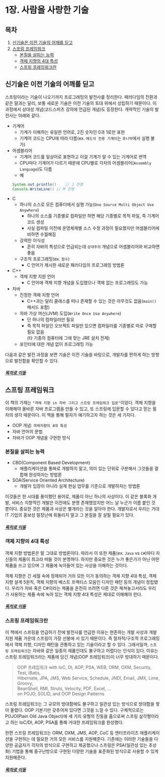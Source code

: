1장. 사람을 사랑한 기술
=====
## 목차
1. [신기술은 이전 기술의 어깨를 딛고](#신기술은-이전-기술의-어깨를-딛고)
2. [스프링 프레임워크](#스프링-프레임워크)
	* [본질을 살피는 능력](#본질을-살피는-능력)
	* [객체 지향의 4대 특성](#객체-지향의-4대-특성)
	* [스프링 프레임워크란](#스프링-프레임워크란)

## 신기술은 이전 기술의 어깨를 딛고
스프링이라는 기술이 나오기까지 프로그래밍의 발전사를 정리한다. 패러다임의 전환과 같은 말과는 달리, 보통 새로운 기술은 이전 기술의 토대 위에서 성립하기 때문이다. 이 과정에서 상대성 개념(코드스피츠 강의에 언급된 개념)도 등장한다. 개략적인 기술의 발전사는 아래와 같다.

* 기계어
	* 기계가 이해하는 유일한 언어로, 2진 숫자인 0과 1로만 표현
	* 기계어 코드는 CPU에 따라 다름(ex. `에드삭 전용 기계어`는 `유니박`에서 실행 불가)
* 어셈블리어
	* 기계어 코드를 일상어로 표현하고 이걸 기계가 알 수 있는 기계어로 번역
	* CPU마다 기계어가 다르기 때문에 CPU별로 각자의 어셈블리어(`Assembly Language`)도 다름
	* 예  
	```java
	System.out.println()	// J 진영
	Console.WriteLine()	// M 진영
	```
* C
	* 하나의 소스로 모든 컴퓨터에서 실행 가능(`One Source Multi Object Use Anywhere`)
		* 하나의 소스를 기종별로 컴파일만 하면 해당 기종별로 목적 파일, 즉 기계어 코드 생성
		* 사실 컴파일 이전에 운영체제별 소스 수정 과정이 필요했지만 어셈블리어에 비하면 수월해짐
	* 강력한 이식성
		* 흔히 자바의 특성으로 언급되는데 `상대주의` 개념으로 어셈블리어와 비교하면 좋음
	* 구조적 프로그래밍(ex. `함수`)
		* C 언어가 제시한 새로운 패러다임의 프로그래밍 방법론
* C++
	* 객체 지향 지원 언어
		* C 언어에 객체 지향 개념을 도입했으나 객체 없는 프로그래밍도 가능
* 자바
	* 진정한 객체 지향 언어
		* C++과는 달리 클래스를 떠나 존재할 수 있는 것은 아무것도 없음(`main()` 메서드 포함)
	* 자바 가상 머신(JVM) 도입(`Write Once Use Anywhere`)
		* 단 하나의 컴파일러만 필요
		* 즉 목적 파일인 오브젝트 파일만 있으면 컴파일러를 기종별로 따로 구매할 필요 없음  
		  (타 기종의 컴퓨터에 그에 맞는 JRE 설치 전제)
	* 포인터에 대한 개념 없이 프로그래밍 가능

다음과 같은 발전 과정을 보면 기술은 이전 기술을 바탕으로, 개발자를 편하게 하는 방향으로 발전함을 확인할 수 있다.

##### [목차로 이동](#목차)

## 스프링 프레임워크
이 책의 가제는 `"객체 지향 in 자바 그리고 스프링 프레임워크 입문"`이었다. 객체 지향을 이해해야 올바른 자바 프로그램을 만들 수 있고, 또 스프링에 입문할 수 있다고 믿는 필자의 생각 때문이다. 이 책을 통해 필자가 얘기하고자 하는 것은 세 가지다.

* OOP 개념: `객체지향의 4대 특성`
* 자바 언어의 문법
* 자바가 OOP 개념을 구현한 방식

### 본질을 살피는 능력
* CBD(Component Based Development)
	* 애플리케이션을 통짜로 개발하지 말고, 의미 있는 단위로 구분해서 그것들을 결합해 완성하자는 방법론
* SOA(Service Oriented Architecture)
	* 개발자 입장이 아니라 실제 현실 업무를 기준으로 개발하자는 방법론

이것들은 한 시대를 풍미했던 용어로, 제품이 아닌 하나의 사상이다. 이 같은 블록화 개발, 서비스 지향적인 개발은 이전에도 분명 존재했었지만 어느 날 누군가 이름 붙인 것 뿐이다. 중요한 것은 제품과 사상은 별개라는 것을 알아야 한다. 개발자로서 우리는 거대 IT 기업의 홍보성 말장난에 휘둘리지 말고 그 본질을 잘 살필 필요가 있다.

##### [목차로 이동](#목차)

### 객체 지향의 4대 특성
객체 지향 방법론은 말 그대로 방법론이다. 따라서 이 또한 제품(ex. `Java` vs `C#`)마다 자신들의 제품이 최고라 떠들 것이 분명하다. 하지만 중요한 것은 누가 좋은가가 아닌 어떤 제품을 쓰고 있으며 그 제품에 녹아들어 있는 사상을 이해하는 것이다.

객체 지향은 긴 세월 속에 정제되어 거의 모든 이가 동의하는 객체 지향 4대 특성, 객체 지향 설계 5원칙, 객체 지향의 베스트 프랙티스 모음인 디자인 패턴 등의 개념이 정립됐다. 우리가 자바 혹은 C#이라는 제품을 온전히 쓰려면 다른 것은 제쳐놓고서라도 우리가 사용하는 제품 속에 녹아 있는 객체 지향 4대 특성은 제대로 이해해야 한다. 

##### [목차로 이동](#목차)

### 스프링 프레임워크란
이 책에서 스프링을 언급하기 전에 발전사를 언급한 이유는 현존하는 개발 사상과 개발 지원 제품 가운데 스프링이 가장 선봉에 서 있기 때문이다. 즉 절차적/구조적 프로그래밍에서 객체 지향, 디자인 패턴을 관통하고 있는 기술이라고 할 수 있다. 그래서일까, `스프링 프레임워크`는 자바와 같은 일종의 제품인데도 불구하고 어렵다는 인식이 있다. 이유는 스프링 프레임워크라는 제품에 담긴 개념(OOP 프레임워크)이 너무 방대하기 때문이다.

> OOP 프레임워크 with IoC, DI, AOP, PSA, WEB, ORM, OXM, Security, Test, iBatis,  
> Hibernate, JPA, JMS, Web Service, Schedule, JNDI, Email, JMX, Lime, Groovy,  
> BeanShell, RMI, Struts, Velocity, PDF, Excel, ...  
> on POJO, SOLID, and OOP Design Patterns

스프링 프레임워크는 그 규모의 방대함에도 불구하고 일관성 있는 방식으로 방대함을 쌓아 올렸다. OOP 기본기만 갖추어져 있다면 그것을 느낄 수 있다. 구체적으로는 POJO(Plain Old Java Object)에 세 가지 유형의 진동을 줌으로써 스프링 삼각형이라고 하는 IoC/DI, AOP, PSA를 통해 거대한 프레임워크를 완성했다.

한편 스프링 프레임워크는 ORM, OXM, JMS, AOP, CoC 등 엔터프라이즈 애플리케이션을 구현하는 데 필요한 거의 모든 서비스를 지원해준다. 기존에는 이러한 기술들을 다양한 공급자가 각자의 방식으로 구현하고 제공했으나 스프링은 PSA(일관성 있는 추상화) 기법을 통해 중구난방으로 구현된 다양한 기술을 표준화된 방식으로 사용할 수 있게 지원해준다.

##### [목차로 이동](#목차)